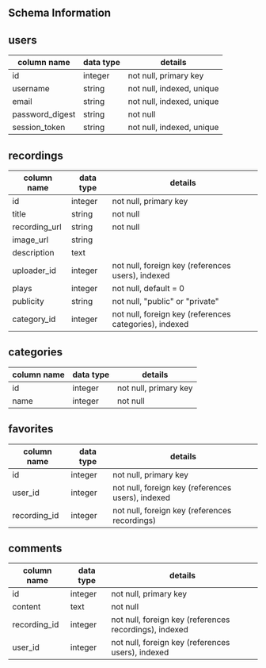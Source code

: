 ## Schema Information

## users
column name     | data type | details
----------------|-----------|----------------------
id              | integer   | not null, primary key
username        | string    | not null, indexed, unique
email           | string    | not null, indexed, unique
password_digest | string    | not null
session_token   | string    | not null, indexed, unique

## recordings
column name     | data type | details
----------------|-----------|----------------------
id              | integer   | not null, primary key
title           | string    | not null
recording_url   | string    | not null
image_url       | string    |
description     | text      |
uploader_id     | integer   | not null, foreign key (references users), indexed
plays           | integer   | not null, default = 0
publicity       | string    | not null, "public" or "private"
category_id     | integer   | not null, foreign key (references categories), indexed

## categories
column name     | data type | details
----------------|-----------|----------------------
id              | integer   | not null, primary key
name            | integer   | not null

## favorites
column name     | data type | details
----------------|-----------|----------------------
id              | integer   | not null, primary key
user_id         | integer   | not null, foreign key (references users), indexed
recording_id    | integer   | not null, foreign key (references recordings)

## comments
column name     | data type | details
----------------|-----------|----------------------
id              | integer   | not null, primary key
content         | text      | not null
recording_id    | integer   | not null, foreign key (references recordings), indexed
user_id         | integer   | not null, foreign key (references users), indexed
